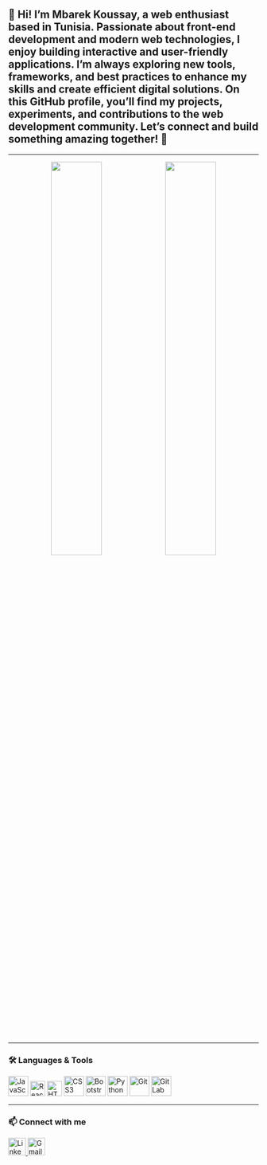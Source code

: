 <h2 align="left">👋 Hi! I’m Mbarek Koussay, a web enthusiast based in Tunisia. Passionate about front-end development and modern web technologies, I enjoy building interactive and user-friendly applications. I’m always exploring new tools, frameworks, and best practices to enhance my skills and create efficient digital solutions. On this GitHub profile, you’ll find my projects, experiments, and contributions to the web development community. Let’s connect and build something amazing together! 🚀</h2>

---

<div align="center">
  <img src="https://github-readme-stats.vercel.app/api?username=MBAREK-Koussay&show_icons=true&include_all_commits=true&count_private=true&theme=dracula&hide_border=false" width="45%" />
  <img src="https://github-readme-stats.vercel.app/api/top-langs?username=MBAREK-Koussay&layout=compact&langs_count=6&theme=dracula&hide_border=false" width="45%" />
</div>

---

### 🛠️ Languages & Tools

<div align="left">
  <img src="https://cdn.jsdelivr.net/gh/devicons/devicon/icons/javascript/javascript-original.svg" height="40" alt="JavaScript" />
  <img src="https://cdn.jsdelivr.net/gh/devicons/devicon/icons/react/react-original.svg" height="30" alt="React" />
  <img src="https://cdn.jsdelivr.net/gh/devicons/devicon/icons/html5/html5-original.svg" height="30" alt="HTML5" />
  <img src="https://cdn.jsdelivr.net/gh/devicons/devicon/icons/css3/css3-original.svg" height="40" alt="CSS3" />
  <img src="https://cdn.jsdelivr.net/gh/devicons/devicon/icons/bootstrap/bootstrap-original.svg" height="40" alt="Bootstrap" />
  <img src="https://cdn.jsdelivr.net/gh/devicons/devicon/icons/python/python-original.svg" height="40" alt="Python" />
  <img src="https://cdn.jsdelivr.net/gh/devicons/devicon/icons/git/git-original.svg" height="40" alt="Git" />
  <img src="https://cdn.jsdelivr.net/gh/devicons/devicon/icons/gitlab/gitlab-original.svg" height="40" alt="GitLab" />
</div>

---

### 📫 Connect with me

<div align="left">
  <a href="https://www.linkedin.com/in/koussay-mbarek-37b624219/" target="_blank">
    <img src="https://img.shields.io/badge/LinkedIn-0077B5?style=for-the-badge&logo=linkedin&logoColor=white" height="35" alt="LinkedIn" />
  </a>
  <a href="mailto:koussay.mbarek@gmail.com" target="_blank">
    <img src="https://img.shields.io/badge/Gmail-D14836?style=for-the-badge&logo=gmail&logoColor=white" height="35" alt="Gmail" />
  </a>
</div>
